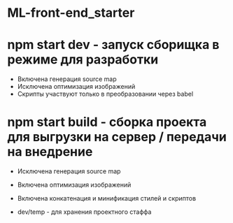 # ML-front-end_starter

# npm start dev - запуск сборищка в режиме для разработки
* Включена генерация source map
* Исключена оптимизация изображений
* Скрипты участвуют только в преобразовании через babel

# npm start build - сборка проекта для выгрузки на сервер / передачи на внедрение
* Исключена генерация source map
* Включена оптимизация изображений
* Включена конкатенация и минификация стилей и скриптов

* dev/temp - для хранения проектного стаффа